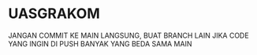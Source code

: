 # UASGRAKOM
 JANGAN COMMIT KE MAIN LANGSUNG, BUAT BRANCH LAIN JIKA CODE YANG INGIN DI PUSH BANYAK YANG BEDA SAMA MAIN
